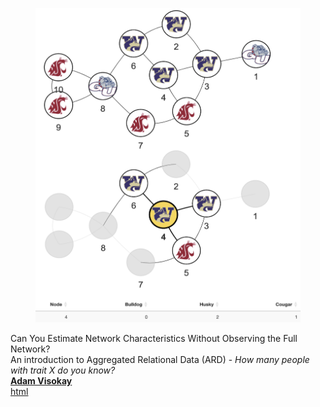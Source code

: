 <link rel="stylesheet" href="https://code.getmdl.io/1.3.0/material.indigo-pink.min.css">
<script defer src="https://code.getmdl.io/1.3.0/material.min.js"></script>

<body>
    <div class="container">
        <h1></h1>
        <article>
            <br>
            <div class="explainers">
                <div class="mdl-grid">
                    <div class="mdl-cell mdl-cell--4-col">
                        <figure>
                            <picture>
                                <img src="/assets/img/publication_preview/ard.png" class="img-fluid rounded" alt="ard.png">
                            </picture>
                        </figure>
                        <div class="title">Can You Estimate Network Characteristics Without Observing the Full Network?</div>
                        <div class="snippet">
                            An introduction to Aggregated Relational Data (ARD) - <em>How many people with trait X do you know?</em>
                        </div>
                        <u><strong>Adam Visokay</strong></u>
                        <div class="links">
                            <a href="https://avisokay.shinyapps.io/uw_ard_viz/" class="btn btn-sm btn-outline-primary" target="_blank">html</a>
                        </div>
                    </div>
                    <!-- Add more explainers here -->
                    <div class="mdl-cell mdl-cell--4-col">
                        <!-- Another explainer -->
                    </div>
                    <div class="mdl-cell mdl-cell--4-col">
                        <!-- Another explainer -->
                    </div>
                </div>
            </div>
        </article>
    </div>
</body>
